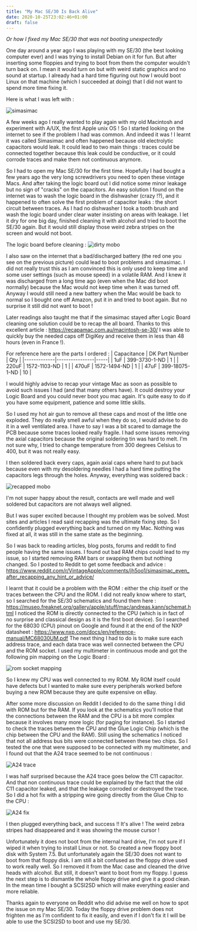 ```yaml
---
title: "My Mac SE/30 Is Back Alive"
date: 2020-10-25T23:02:46+01:00
draft: false
---
```


_Or how I fixed my Mac SE/30 that was not booting unexpectedly_

One day around a year ago I was playing with my SE/30 (the best looking computer ever) and I was trying to install Debian on it for fun. But after inserting some floppies and trying to boot from them the computer wouldn't turn back on. I mean it would turn on but with weird static graphics and no sound at startup. I already had a hard time figuring out how I would boot Linux on that machine (which I succeeded at doing) that I did not want to spend more time fixing it. 

Here is what I was left with :

![simasimac](/img/simasimac.jpg)

A few weeks ago I really wanted to play again with my old Macintosh and experiment with A/UX, the first Apple unix OS ! So I started looking on the internet to see if the problem I had was common. And indeed it was ! I learnt it was called Simasimac and often happened because old electrolytic capacitors would leak. It could lead to two main things : traces could be connected together because this leak could be conductive, or it could corrode traces and make them not continuous anymore. 

So I had to open my Mac SE/30 for the first time. Hopefully I had bought a few years ago the very long screwdrivers you need to open these vintage Macs. And after taking the logic board out I did notice some minor leakage but no sign of "cracks" on the capacitors. An easy solution I found on the internet was to wash the logic board in the dishwasher (crazy !?), and it happened to often solve the first problem of capacitor leaks : the short circuit between traces. As I had no dishwasher I took a tooth brush and wash the logic board under clear water insisting on areas with leakage. I let it dry for one big day, finished cleaning it with alcohol and tried to boot the SE/30 again. But it would still display those weird zebra stripes on the screen and would not boot.

The logic board before cleaning : 
![dirty mobo](/img/dirty-mobo.jpg)

I also saw on the internet that a bad/discharged battery (the red one you see on the previous picture) could lead to boot problems and simasimac. I did not really trust this as I am convinced this is only used to keep time and some user settings (such as mouse speed) in a volatile RAM. And I knew it was discharged from a long time ago (even when the Mac did boot normally) because the Mac would not keep time when it was turned off. Anyway I would still need a new battery when the Mac would be back to normal so I bought one off Amazon, put it in and tried to boot again. But no surprise it still did not want to boot !

Later readings also taught me that if the simasimac stayed after Logic Board cleaning one solution could be to recap the all board. Thanks to this excellent article : https://recapamac.com.au/macintosh-se-30/ I was able to quickly buy the needed caps off DigiKey and receive them in less than 48 hours (even in France !).

For reference here are the parts I ordered : 
| Capacitance | DK Part Number | Qty |
|-------------|----------------|-----|
| 1uF         | 399-3730-1-ND  | 1   |
| 220uF       | 1572-1103-ND   | 1   |
| 470uF       | 1572-1494-ND   | 1   |
| 47uF        | 399-18075-1-ND | 10  |

I would highly advise to recap your vintage Mac as soon as possible to avoid such issues I had (and that many others have). It could destroy your Logic Board and you could never boot you mac again. It's quite easy to do if you have some equipment, patience and some little skills.

So I used my hot air gun to remove all these caps and most of the little one exploded. They do really smell awful when they do so, I would advise to do it in a well ventilated area. I have to say I was a bit scared to damage the PCB because some traces looked really fragile. I had some issues removing the axial capacitors because the original soldering tin was hard to melt. I'm not sure why, I tried to change temperature from 300 degrees Celsius to 400, but it was not really easy.

I then soldered back every caps, again axial caps where hard to put back because even with my desoldering needles I had a hard time putting the capacitors legs through the holes. Anyway, everything was soldered back :

![recapped mobo](/img/recapped-mobo.jpg)

I'm not super happy about the result, contacts are well made and well soldered but capacitors are not always well aligned. 

But I was super excited because I thought my problem was be solved. Most sites and articles I read said recapping was the ultimate fixing step. So I confidently plugged everything back and turned on my Mac. Nothing was fixed at all, it was still in the same state as the beginning.

So I was back to reading articles, blog posts, forums and reddit to find people having the same issues. I found out bad RAM chips could lead to my issue, so I started removing RAM bars or swapping them but nothing changed. So I posted to Reddit to get some feedback and advice : https://www.reddit.com/r/VintageApple/comments/jh5oo1/simasimac_even_after_recapping_any_hint_or_advice/

I learnt that it could be a problem with the ROM : either the chip itself or the traces between the CPU and the ROM. I did not really know where to start, so I searched for the SE/30 schematics and found them here : https://museo.freaknet.org/gallery/apple/stuff/mac/andreas.kann/schemat.html I noticed the ROM is directly connected to the CPU (which is in fact of no surprise and classical design as it is the first boot device). So I searched for the 68030 (CPU) pinout on Google and found it at the end of the NXP datasheet : https://www.nxp.com/docs/en/reference-manual/MC68030UM.pdf The next thing I had to do is to make sure each address trace, and each data trace was well connected between the CPU and the ROM socket. I used my multimeter in continuous mode and got the following pin mapping on the Logic Board :

![rom socket mapping](/img/rom-socket-matching.jpg)

So I knew my CPU was well connected to my ROM. My ROM itself could have defects but I wanted to make sure every peripherals worked before buying a new ROM because they are quite expensive on eBay.

After some more discussion on Reddit I decided to do the same thing I did with ROM but for the RAM. If you look at the schematics you'll notice that the connections between the RAM and the CPU is a bit more complex because it involves many more logic (for paging for instance). So I started to check the traces between the CPU and the Glue Logic Chip (which is the chip between the CPU and the RAM). Still using the schematics I noticed that not all address bus bits were connected between these two chips. So I tested the one that were supposed to be connected with my multimeter, and I found out that the A24 trace seemed to be not continuous :

![A24 trace](/img/a24-trace.jpg)

I was half surprised because the A24 trace goes below the C11 capacitor. And that non continuous trace could be explained by the fact that the old C11 capacitor leaked, and that the leakage corroded or destroyed the trace. So I did a hot fix with a stripping wire going directly from the Glue Chip to the CPU : 

![A24 fix](/img/a24-fix.jpg)

I then plugged everything back, and success !! It's alive ! The weird zebra stripes had disappeared and it was showing the mouse cursor !

Unfortunately it does not boot from the internal hard drive, I'm not sure if I wiped it when trying to install Linux or not. So created a new floppy boot disk with System 7.5. But unfortunately again the SE/30 does not want to boot from that floppy disk. I am still a bit confused as the floppy drive used to work really well. So I removed it from the Mac case and cleaned the drive heads with alcohol. But still, it doesn't want to boot from my floppy. I guess the next step is to dismantle the whole floppy drive and give it a good clean. In the mean time I bought a SCSI2SD which will make everything easier and more reliable.

Thanks again to everyone on Reddit who did advise me well on how to spot the issue on my Mac SE/30. Today the floppy drive problem does not frighten me as I'm confident to fix it easily, and even if I don't fix it I will be able to use the SCSI2SD to boot and use my SE/30.
